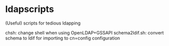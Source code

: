 ldapscripts
===========
(Useful) scripts for tedious ldapping

chsh: change shell when using OpenLDAP+GSSAPI
schema2ldif.sh: convert schema to ldif for importing to cn=config configuration

